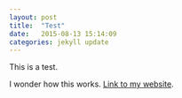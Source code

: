 ```yaml
---
layout: post
title:  "Test"
date:   2015-08-13 15:14:09
categories: jekyll update
---
```

This is a test.

I wonder how this works. [Link to my website](http://justinpatenaude.com).

